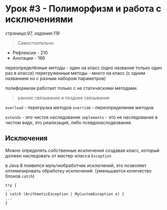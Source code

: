 # Урок #3 - Полиморфизм и работа с исключениями
_страница:97, задания:119_

> Самостоятельно
- Рефлексия - 210
- Анотации - 166

переопределённые методы - один на класс (одно название только один раз в классе)
перегруженные методы - много на класс (с одним названием но с разным набором параметров)

полиформизм работает только с не статическими методами.

> раннее связывание и позднее связывание

`overload` - перегрузка методов
`override` - переопределение методов

`extends` - это чистое наследование
`implements` - это не наследование в чистом виде, это реализация, либо псевдонаслодеование.

## Исключения

Можно определять собственные исключения создавая класс, который должен наследовать от мастер-класса `Exception`

в Java 8 появился мультиобработчик исключений, это позволяет оптимизировать обработку исключений:
(уменьшается количество блоков `catch`)

```
try {
...
} catch (ArithmeticException | MyCustomException e) {
...
}
```

